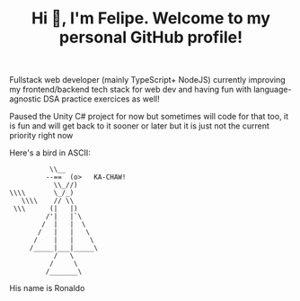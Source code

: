 <h1 align="center">Hi 👋, I'm Felipe. Welcome to my personal GitHub profile!</h1>

<br>


Fullstack web developer (mainly TypeScript+ NodeJS) currently improving my frontend/backend tech stack for web dev and having fun with language-agnostic DSA practice exercices as well! 

Paused the Unity C# project for now but sometimes will code for that too, it is fun and will get back to it sooner or later but it is just not the current priority right now



Here's a bird in ASCII:
```
          \\__
         --==  (o>   KA-CHAW!
           \\_//)
\\\\       \_/_)
   \\\\    // \\
 \\\      (|   |)
         /'|   |`\
        /  |   |  \
       /   |   |   \
      /    |   |    \
     /_____|___|_____\
           /   \
          /     \
         /_______\
```
His name is Ronaldo
